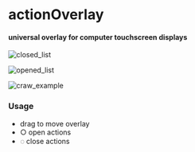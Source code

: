 # actionOverlay 
#### universal overlay for computer touchscreen displays

![closed_list](https://github.com/Nuboctane/screen_touch_controls/blob/main/images/closed_list.png "closed")

![opened_list](https://github.com/Nuboctane/screen_touch_controls/blob/main/images/opened_list.png "opened")

![craw_example](https://github.com/Nuboctane/screen_touch_controls/blob/main/images/draw_example.png "draw")



### Usage
- drag to move overlay
- ○  open actions
- ◌  close actions